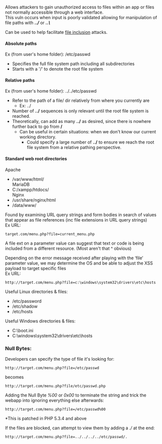 

Allows attackers to gain unauthorized access to files within an app or files not normally accessible through a web interface.  
This vuln occurs when input is poorly validated allowing for manipulation of file paths with _**../**_ or _**..\\**_  
  
Can be used to help facilitate [file inclusion](9.2%20-%20File%20Inclusion.md) attacks.  

#### Absolute paths
Ex (from user's home folder):   /etc/passwd
- Specifies the full file system path including all subdirectories
- Starts with a '/' to denote the root file system

#### Relative paths
Ex (from user's home folder): ../../etc/passwd
- Refer to the path of a file/ dir relatively from where you currently are
	- Ex:     ../
- Number of **../** sequences is only relevant until the root file system is reached.
- Theoretically, can add as many **../** as desired, since there is nowhere further back to go from **/**
	- Can be useful in certain situations: when we don't know our current working directory.
		- Could specify a large number of **../** to ensure we reach the root file system from a relative pathing perspective.

#### Standard web root directories

Apache
- /var/www/html/  
MariaDB
- C:/xampp/htdocs/  
Nginx
- /usr/share/nginx/html  
- /data/www/




Found by examining URL query strings and form bodies in search of values that appear as file references (inc file extensions in URL query strings)  
Ex URL:  
```null
target.com/menu.php?file=current_menu.php
```

A file ext on a parameter value can suggest that text or code is being included from a different resource. (Most aren't that ^ obvious)  
  
Depending on the error message received after playing with the ‘file’ parameter value, we may determine the OS and be able to adjust the XSS payload to target specific files  
Ex URL:  
```null
http://target.com/menu.php?file=c:\windows\system32\drivers\etc\hosts
```


Useful Linux directories & files:  
- /etc/password  
- /etc/shadow  
- /etc/hosts  
  

Useful Windows directories & files:  
- C\:\\boot.ini  
- C\:\\windows\\system32\\drivers\\etc\\hosts  
  
  
### Null Bytes:
Developers can specify the type of file it's looking for:  
```null
http://target.com/menu.php?file=/etc/passwd
```

becomes
```null
http://target.com/menu.php?file/etc/passwd.php
```

  
Adding the Null Byte _%00_ or _0x00_ to terminate the string and trick the webapp into ignoring everything else afterwards:  
```null
http://target.com/menu.php?file=/etc/passwd%00
```


*This is patched in PHP 5.3.4 and above  
  
If the files are blocked, can attempt to view them by adding a _./_ at the end:  
```null
http://target.com/menu.php?file=../../../../etc/passwd/.
```